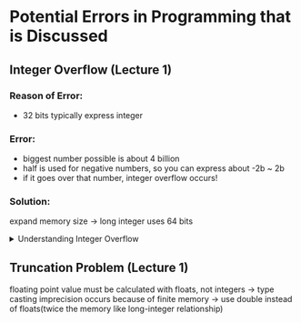 # Potential Errors in Programming that is Discussed

## Integer Overflow (Lecture 1)
### Reason of Error:
- 32 bits typically express integer
### Error:
- biggest number possible is about 4 billion
- half is used for negative numbers, so you can express about -2b ~ 2b
- if it goes over that number, integer overflow occurs!
### Solution:
expand memory size -> long integer uses 64 bits

<details>
  
<summary>Understanding Integer Overflow</summary>
  
### Definition and Mechanism
Integer overflow occurs when an arithmetic operation attempts to create a numeric value that exceeds the range that can be represented with a given number of bits allocated to the number in a computer system[1][2]. This typically happens because modern computers use fixed-size data structures (like 32-bit or 64-bit integers) to store numbers. When the result of an operation exceeds the maximum value the data type can hold, it wraps around to the minimum value of the data type and continues from there, a behavior known as wrapping or modulo operation[1][2][3].

### Causes and Examples
The most common cause of integer overflow is operations like addition, subtraction, or multiplication that exceed the data type's maximum capacity. For example, if an 8-bit unsigned integer, which can store values from 0 to 255, is incremented at 255, it wraps around to 0[1]. This behavior can lead to unexpected results or system vulnerabilities if not properly managed.

A notable real-world example of integer overflow was the Ariane 5 rocket crash, where an integer overflow in the rocket's guidance system's software caused the destruction of the rocket shortly after lift-off[1].

### Risks and Consequences
Integer overflows can lead to various types of software errors and vulnerabilities. They can cause program crashes or unexpected behavior, and in some cases, they can be exploited for malicious purposes such as buffer overflow attacks, which can lead to unauthorized code execution[3][5][6]. For instance, an integer overflow in buffer size calculation could allocate smaller memory than needed, leading to buffer overflow when more data is written than the buffer can hold[3][5].

### Prevention and Handling
To prevent integer overflows, developers can use several techniques:
- **Type Checking and Safe Libraries**: Using programming languages or libraries that provide built-in protection against integer overflows. For example, languages like Python handle integers more flexibly by automatically expanding the number size as needed[6].
- **Input Validation**: Ensuring that before performing arithmetic operations, the inputs are checked to see if they would cause an overflow[1][3].
- **Defensive Programming**: Implementing checks before operations to ensure that they do not exceed the data type's limits[1][3].

### Programming Language Specifics
The behavior of integer overflows can vary between programming languages:
- **C and C++**: Unsigned integer overflows wrap around consistently due to the standards of these languages. However, signed integer overflow is considered undefined behavior, meaning anything might occur, from crashes to incorrect program operations[12][15].
- **Java and .NET**: These environments typically handle integer overflows by throwing exceptions if the overflow is not explicitly handled by the programmer[2][3].

### Conclusion
Integer overflow is a critical concept in computer science, particularly in the context of software development and cybersecurity. Understanding its mechanisms, implications, and prevention strategies is essential for developing secure and robust applications. Proper management of integer overflows is crucial to prevent potential security risks and ensure the stability of software systems.

Citations:
[1] https://nordvpn.com/cybersecurity/glossary/integer-overflow/
[2] https://en.wikipedia.org/wiki/Integer_overflow
[3] https://www.acunetix.com/blog/web-security-zone/what-is-integer-overflow/
[4] https://www.scaler.com/topics/c/overflow-and-underflow-in-c/
[5] https://www.invicti.com/learn/integer-overflow/
[6] https://www.comparitech.com/blog/information-security/integer-overflow-attack/
[7] https://www.linkedin.com/pulse/integer-overflows-underflows-08-solidity-smart-contracts-olympix
[8] https://rosettacode.org/wiki/Integer_overflow
[9] https://www.linkedin.com/pulse/integer-overflow-underflow-stephen-ajayi
[10] https://www.invicti.com/blog/web-security/integer-overflow-errors/
[11] https://www.welivesecurity.com/2022/02/21/integer-overflow-how-it-occur-can-be-prevented/
[12] https://stackoverflow.com/questions/18195715/why-is-unsigned-integer-overflow-defined-behavior-but-signed-integer-overflow-is
[13] https://cwe.mitre.org/data/definitions/190.html
[14] https://www.infosecinstitute.com/resources/secure-coding/what-is-is-integer-overflow-and-underflow/
[15] https://www.gnu.org/software/autoconf/manual/autoconf-2.63/html_node/Integer-Overflow-Basics.html
</details>


## Truncation Problem (Lecture 1)
floating point value must be calculated with floats, not integers -> type casting
imprecision occurs because of finite memory -> use double instead of floats(twice the memory like long-integer relationship)
